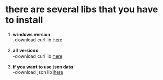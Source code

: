# there are several libs that you have to install
<ol>
  <li><b>windows version</b><br>
  -download curl lib <a href="https://curl.se/windows/">here</a></li>
    
  <br>
  <li><b>all versions</b><br>
    -download curl lib <a href="https://curl.se/download.html">here</a></li>

  <br>
  <li><b>if you want to use json data</b><br>
    -download json lib <a href="https://curl.se/download.html](https://github.com/open-source-parsers/jsoncpp/tree/master">here</a></li>
</ol>
